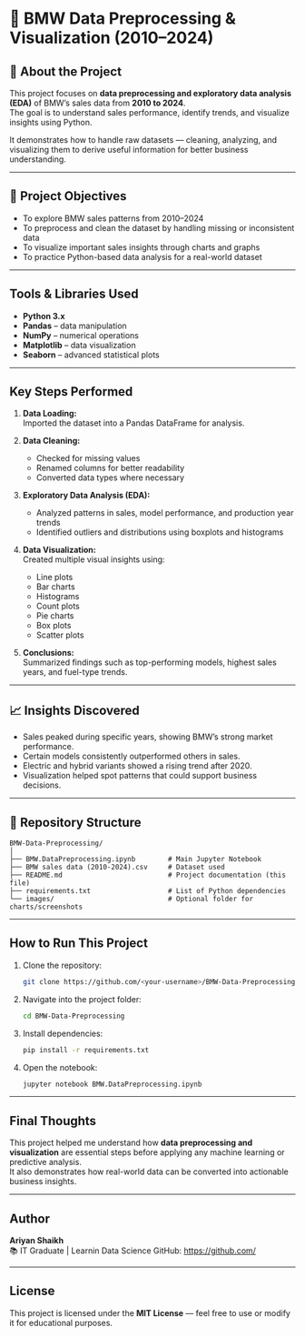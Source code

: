 # 🚗 BMW Data Preprocessing & Visualization (2010–2024)

## 📘 About the Project
This project focuses on **data preprocessing and exploratory data analysis (EDA)** of BMW’s sales data from **2010 to 2024**.  
The goal is to understand sales performance, identify trends, and visualize insights using Python.

It demonstrates how to handle raw datasets — cleaning, analyzing, and visualizing them to derive useful information for better business understanding.

---

## 🎯 Project Objectives
- To explore BMW sales patterns from 2010–2024  
- To preprocess and clean the dataset by handling missing or inconsistent data  
- To visualize important sales insights through charts and graphs  
- To practice Python-based data analysis for a real-world dataset  

---

##  Tools & Libraries Used
- **Python 3.x**
- **Pandas** – data manipulation  
- **NumPy** – numerical operations  
- **Matplotlib** – data visualization  
- **Seaborn** – advanced statistical plots  

---

##  Key Steps Performed
1. **Data Loading:**  
   Imported the dataset into a Pandas DataFrame for analysis.

2. **Data Cleaning:**  
   - Checked for missing values  
   - Renamed columns for better readability  
   - Converted data types where necessary  

3. **Exploratory Data Analysis (EDA):**  
   - Analyzed patterns in sales, model performance, and production year trends  
   - Identified outliers and distributions using boxplots and histograms  

4. **Data Visualization:**  
   Created multiple visual insights using:
   - Line plots  
   - Bar charts  
   - Histograms  
   - Count plots  
   - Pie charts  
   - Box plots  
   - Scatter plots  

5. **Conclusions:**  
   Summarized findings such as top-performing models, highest sales years, and fuel-type trends.

---

## 📈 Insights Discovered
- Sales peaked during specific years, showing BMW’s strong market performance.  
- Certain models consistently outperformed others in sales.  
- Electric and hybrid variants showed a rising trend after 2020.  
- Visualization helped spot patterns that could support business decisions.  

---

## 📂 Repository Structure
```
BMW-Data-Preprocessing/
│
├── BMW.DataPreprocessing.ipynb        # Main Jupyter Notebook
├── BMW sales data (2010-2024).csv     # Dataset used
├── README.md                          # Project documentation (this file)
├── requirements.txt                   # List of Python dependencies
└── images/                            # Optional folder for charts/screenshots
```

---

##  How to Run This Project
1. Clone the repository:
   ```bash
   git clone https://github.com/<your-username>/BMW-Data-Preprocessing.git
   ```
2. Navigate into the project folder:
   ```bash
   cd BMW-Data-Preprocessing
   ```
3. Install dependencies:
   ```bash
   pip install -r requirements.txt
   ```
4. Open the notebook:
   ```bash
   jupyter notebook BMW.DataPreprocessing.ipynb
   ```

---

##  Final Thoughts
This project helped me understand how **data preprocessing and visualization** are essential steps before applying any machine learning or predictive analysis.  
It also demonstrates how real-world data can be converted into actionable business insights.

---

##  Author
**Ariyan Shaikh**  
📚 IT Graduate | Learnin Data Science
 GitHub: [https://github.com/<your-username>](https://github.com/<your-username>)

---

##  License
This project is licensed under the **MIT License** — feel free to use or modify it for educational purposes.
